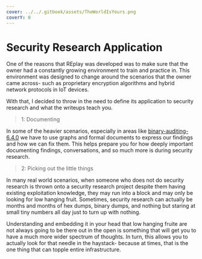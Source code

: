 ```yaml
---
cover: ../../.gitbook/assets/TheWorldIsYours.png
coverY: 0
---
```


# Security Research Application

One of the reasons that REplay was developed was to make sure that the owner had a constantly growing environment to train and practice in. This environment was designed to change around the scenarios that the owner came across- such as proprietary encryption algorithms and hybrid network protocols in IoT devices.

With that, I decided to throw in the need to define its application to security research and what the writeups teach you.

> 1: Documenting

In some of the heavier scenarios, especially in areas like [binary-auditing-6.4.0](../writeups/level-2-all-walkthroughs/section-6.0-networking-and-web/binary-auditing-6.4.0/ "mention") we have to use graphs and formal documents to express our findings and how we can fix them. This helps prepare you for how deeply important documenting findings, conversations, and so much more is during security research.

> 2: Picking out the little things

In many real world scenarios, when someone who does not do security research is thrown onto a security research project despite them having existing exploitation knowledge, they may run into a block and may only be looking for low hanging fruit. Sometimes, security research can actually be months and months of hex dumps, binary dumps, and nothing but staring at small tiny numbers all day just to turn up with nothing.

Understanding and embedding it in your head that low hanging fruite are not always going to be there out in the open is something that will get you to have a much more wider spectrum of thoughts. In turn, this allows you to actually look for that needle in the haystack- because at times, that is the one thing that can topple entire infrastructure.


